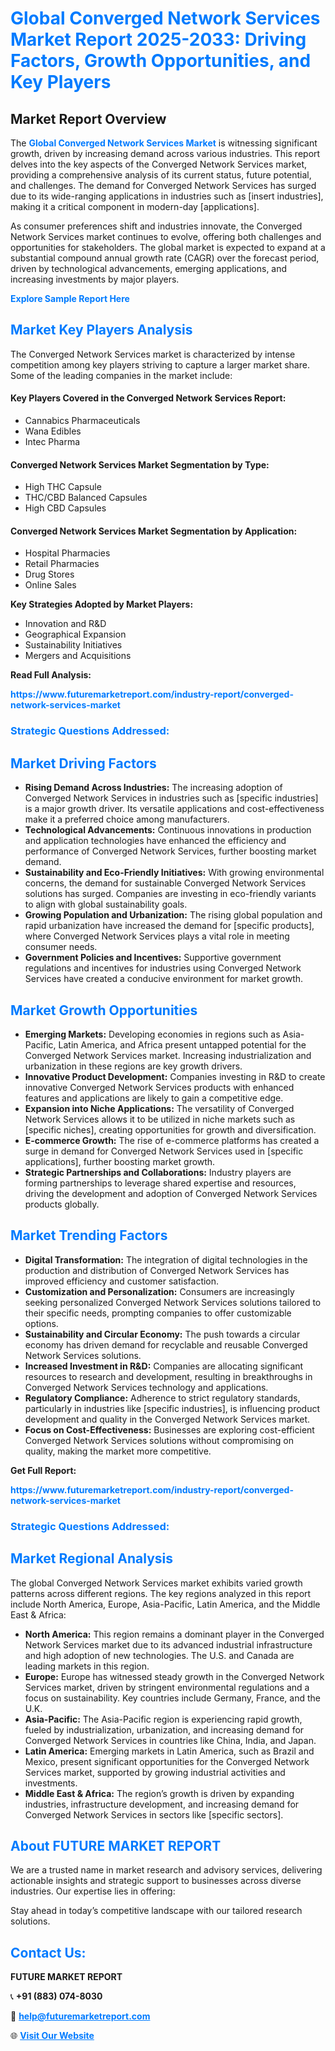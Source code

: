 <h1 style="color: #007BFF;">Global Converged Network Services Market Report 2025-2033: Driving Factors, Growth Opportunities, and Key Players</h1>

<section id="overview">
<h2>Market Report Overview</h2>
<p>The <a href="https://www.futuremarketreport.com/industry-report/converged-network-services-market" style="color: #007BFF; text-decoration: none;"><strong>Global Converged Network Services Market</strong></a> is witnessing significant growth, driven by increasing demand across various industries. This report delves into the key aspects of the Converged Network Services market, providing a comprehensive analysis of its current status, future potential, and challenges. The demand for Converged Network Services has surged due to its wide-ranging applications in industries such as [insert industries], making it a critical component in modern-day [applications].</p>
<p>As consumer preferences shift and industries innovate, the Converged Network Services market continues to evolve, offering both challenges and opportunities for stakeholders. The global market is expected to expand at a substantial compound annual growth rate (CAGR) over the forecast period, driven by technological advancements, emerging applications, and increasing investments by major players.</p>
</section>

<section id="overview">
<p><a href="https://www.futuremarketreport.com/request-sample/reportId=34291" style="color: #007BFF; text-decoration: none;"><strong>Explore Sample Report Here</strong></a></p>
</section>

<section id="key-players">
<h2 style="color: #007BFF;">Market Key Players Analysis</h2>
<p>The Converged Network Services market is characterized by intense competition among key players striving to capture a larger market share. Some of the leading companies in the market include:</p>
<h4>Key Players Covered in the Converged Network Services Report:</h4>
<ul><li>Cannabics Pharmaceuticals</li><li>Wana Edibles</li><li>Intec Pharma</li></ul>
<h4>Converged Network Services Market Segmentation by Type:</h4>
<ul><li>High THC Capsule</li><li>THC/CBD Balanced Capsules</li><li>High CBD Capsules</li></ul>

<h4>Converged Network Services Market Segmentation by Application:</h4>
<ul><li>Hospital Pharmacies</li><li>Retail Pharmacies</li><li>Drug Stores</li><li>Online Sales</li></ul>
<p><strong>Key Strategies Adopted by Market Players:</strong></p>
<ul>
<li>Innovation and R&D</li>
<li>Geographical Expansion</li>
<li>Sustainability Initiatives</li>
<li>Mergers and Acquisitions</li>
</ul>
</section>

<section>
<p><strong>Read Full Analysis: </strong></p><a href="https://www.futuremarketreport.com/industry-report/converged-network-services-market" style="color: #007BFF; text-decoration: none;"><strong>https://www.futuremarketreport.com/industry-report/converged-network-services-market</strong></a>
<h3 style="color: #007BFF;">Strategic Questions Addressed:</h3>
</section>

<section id="driving-factors">
<h2 style="color: #007BFF;">Market Driving Factors</h2>
<ul>
<li><strong>Rising Demand Across Industries:</strong> The increasing adoption of Converged Network Services in industries such as [specific industries] is a major growth driver. Its versatile applications and cost-effectiveness make it a preferred choice among manufacturers.</li>
<li><strong>Technological Advancements:</strong> Continuous innovations in production and application technologies have enhanced the efficiency and performance of Converged Network Services, further boosting market demand.</li>
<li><strong>Sustainability and Eco-Friendly Initiatives:</strong> With growing environmental concerns, the demand for sustainable Converged Network Services solutions has surged. Companies are investing in eco-friendly variants to align with global sustainability goals.</li>
<li><strong>Growing Population and Urbanization:</strong> The rising global population and rapid urbanization have increased the demand for [specific products], where Converged Network Services plays a vital role in meeting consumer needs.</li>
<li><strong>Government Policies and Incentives:</strong> Supportive government regulations and incentives for industries using Converged Network Services have created a conducive environment for market growth.</li>
</ul>
</section>

<section id="growth-opportunities">
<h2 style="color: #007BFF;">Market Growth Opportunities</h2>
<ul>
<li><strong>Emerging Markets:</strong> Developing economies in regions such as Asia-Pacific, Latin America, and Africa present untapped potential for the Converged Network Services market. Increasing industrialization and urbanization in these regions are key growth drivers.</li>
<li><strong>Innovative Product Development:</strong> Companies investing in R&D to create innovative Converged Network Services products with enhanced features and applications are likely to gain a competitive edge.</li>
<li><strong>Expansion into Niche Applications:</strong> The versatility of Converged Network Services allows it to be utilized in niche markets such as [specific niches], creating opportunities for growth and diversification.</li>
<li><strong>E-commerce Growth:</strong> The rise of e-commerce platforms has created a surge in demand for Converged Network Services used in [specific applications], further boosting market growth.</li>
<li><strong>Strategic Partnerships and Collaborations:</strong> Industry players are forming partnerships to leverage shared expertise and resources, driving the development and adoption of Converged Network Services products globally.</li>
</ul>
</section>

<section id="trending-factors">
<h2 style="color: #007BFF;">Market Trending Factors</h2>
<ul>
<li><strong>Digital Transformation:</strong> The integration of digital technologies in the production and distribution of Converged Network Services has improved efficiency and customer satisfaction.</li>
<li><strong>Customization and Personalization:</strong> Consumers are increasingly seeking personalized Converged Network Services solutions tailored to their specific needs, prompting companies to offer customizable options.</li>
<li><strong>Sustainability and Circular Economy:</strong> The push towards a circular economy has driven demand for recyclable and reusable Converged Network Services solutions.</li>
<li><strong>Increased Investment in R&D:</strong> Companies are allocating significant resources to research and development, resulting in breakthroughs in Converged Network Services technology and applications.</li>
<li><strong>Regulatory Compliance:</strong> Adherence to strict regulatory standards, particularly in industries like [specific industries], is influencing product development and quality in the Converged Network Services market.</li>
<li><strong>Focus on Cost-Effectiveness:</strong> Businesses are exploring cost-efficient Converged Network Services solutions without compromising on quality, making the market more competitive.</li>
</ul>
</section>

<section>
<p><strong>Get Full Report: </strong></p><a href="https://www.futuremarketreport.com/industry-report/converged-network-services-market" style="color: #007BFF; text-decoration: none;"><strong>https://www.futuremarketreport.com/industry-report/converged-network-services-market</strong></a>
<h3 style="color: #007BFF;">Strategic Questions Addressed:</h3>
</section>


<section id="regional-analysis">
<h2 style="color: #007BFF;">Market Regional Analysis</h2>
<p>The global Converged Network Services market exhibits varied growth patterns across different regions. The key regions analyzed in this report include North America, Europe, Asia-Pacific, Latin America, and the Middle East & Africa:</p>
<ul>
<li><strong>North America:</strong> This region remains a dominant player in the Converged Network Services market due to its advanced industrial infrastructure and high adoption of new technologies. The U.S. and Canada are leading markets in this region.</li>
<li><strong>Europe:</strong> Europe has witnessed steady growth in the Converged Network Services market, driven by stringent environmental regulations and a focus on sustainability. Key countries include Germany, France, and the U.K.</li>
<li><strong>Asia-Pacific:</strong> The Asia-Pacific region is experiencing rapid growth, fueled by industrialization, urbanization, and increasing demand for Converged Network Services in countries like China, India, and Japan.</li>
<li><strong>Latin America:</strong> Emerging markets in Latin America, such as Brazil and Mexico, present significant opportunities for the Converged Network Services market, supported by growing industrial activities and investments.</li>
<li><strong>Middle East & Africa:</strong> The region’s growth is driven by expanding industries, infrastructure development, and increasing demand for Converged Network Services in sectors like [specific sectors].</li>
</ul>
</section>

<footer>
<h2 style="color: #007BFF;">About FUTURE MARKET REPORT</h2>
<p>We are a trusted name in market research and advisory services, delivering actionable insights and strategic support to businesses across diverse industries. Our expertise lies in offering:</p>

<p>Stay ahead in today’s competitive landscape with our tailored research solutions.</p>

<h2 style="color: #007BFF;">Contact Us:</h2>
<p><strong>FUTURE MARKET REPORT</strong></p>
<p>📞 <strong>+91 (883) 074-8030</strong></p>
<p>📧 <strong><a href="mailto:help@futuremarketreport.com" style="color: #007BFF;">help@futuremarketreport.com</a></strong></p>
<p>🌐 <strong><a href="https://www.futuremarketreport.com/" style="color: #007BFF;">Visit Our Website</a></strong></p>
</footer>